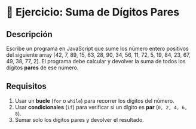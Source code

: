 # 📝 Ejercicio: Suma de Dígitos Pares  

## Descripción  
Escribe un programa en JavaScript que sume los número entero positivos del siguiente array [42, 7, 89, 15, 63, 28, 90, 34, 56, 11, 72, 5, 19, 84, 23, 67, 49, 38, 77, 2]. El programa debe calcular y devolver la suma de todos los dígitos **pares** de ese número.  

## Requisitos  
1. Usar un **bucle** (`for` o `while`) para recorrer los dígitos del número.  
2. Usar **condicionales** (`if`) para verificar si un dígito es **par** (`0, 2, 4, 6, 8`).  
3. Sumar solo los dígitos pares y devolver el resultado.  

